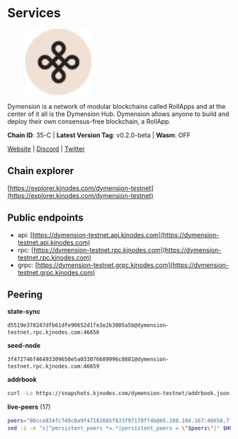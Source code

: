 # Services

<figure><img src="https://raw.githubusercontent.com/kj89/cosmos-images/main/logos/dymension.png" width="150" alt=""><figcaption></figcaption></figure>

Dymension is a network of modular blockchains called RollApps  and at the center of it all is the Dymension Hub. Dymension  allows anyone to build and deploy their own consensus-free blockchain, a RollApp.

**Chain ID**: 35-C | **Latest Version Tag**: v0.2.0-beta | **Wasm**: OFF

[Website](https://dymension.xyz/) | [Discord](https://discord.gg/dymension) | [Twitter](https://twitter.com/dymensionXYZ)




## Chain explorer
[https://explorer.kjnodes.com/dymension-testnet](https://explorer.kjnodes.com/dymension-testnet)

## Public endpoints

* api: [https://dymension-testnet.api.kjnodes.com](https://dymension-testnet.api.kjnodes.com)
* rpc: [https://dymension-testnet.rpc.kjnodes.com](https://dymension-testnet.rpc.kjnodes.com)
* grpc: [https://dymension-testnet.grpc.kjnodes.com](https://dymension-testnet.grpc.kjnodes.com)

## Peering

**state-sync**

```text
d5519e378247dfb61dfe90652d1fe3e2b3005a5b@dymension-testnet.rpc.kjnodes.com:46656
```

**seed-node**

```text
3f472746f46493309650e5a033076689996c8881@dymension-testnet.rpc.kjnodes.com:46659
```

**addrbook**
```bash
curl -Ls https://snapshots.kjnodes.com/dymension-testnet/addrbook.json > $HOME/.dymension/config/addrbook.json
```

**live-peers** (17)
```bash
peers="80cce834fc749c0a9f47182665f833f97170ff4b@65.108.104.167:46656,7fc44e2651006fb2ddb4a56132e738da2845715f@65.108.6.45:61256,88e09de4c713ecb3497f39f6e6c599aea7a10750@65.109.38.111:20556,d5519e378247dfb61dfe90652d1fe3e2b3005a5b@65.109.68.190:46656,b473a649e58b49bc62b557e94d35a2c8c0ee9375@95.214.53.46:36656,ee2fa87279bc626f9c979093389bd1d6568d96ff@65.109.37.228:36656,8f84d324a2d266e612d06db4a793b0d001ee62a0@38.146.3.200:20556,0f1045fd8c81a8ad843cf0f96a73ed34865322a7@3.145.180.81:26656,63d971a42e323f9411ef702d1f268f9862781c1f@194.163.165.176:40656,39794289e20cf80eba0a720eed58e7097e5686c1@136.243.103.53:46656,ec843a4aea197837c13f13612a525bd7377443b1@167.235.250.107:26656,56e0f891f8312e239a631aea2f8b0e64c9f7d824@135.181.95.145:36656,b921655e6c66235915e7d4465ea2146e537f13e4@167.235.6.228:26636,877f82353e8cd6e2586ea37a6d16064eae081a74@192.95.30.128:31656,1fa5bb085e8f52c21bc71c39afbba2851bee3e18@43.157.48.181:26656,965694b051742c2da0ea66502dd9bfeea38de265@198.244.228.235:26656,c1008d2d05c56254e95d19ab7e9fe459dad2de3d@159.223.57.238:26656"
sed -i -e "s|^persistent_peers *=.*|persistent_peers = \"$peers\"|" $HOME/.dymension/config/config.toml
```
